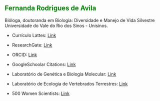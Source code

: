 ##  <font color="green"> Fernanda Rodrigues de Avila </font>

Bióloga, doutoranda em Biologia: Diversidade e Manejo de Vida Silvestre Universidade do Vale do Rio dos Sinos - Unisinos.


- Currículo Lattes: [Link](http://buscatextual.cnpq.br/buscatextual/visualizacv.do?id=K4869341A1)
- ResearchGate: [Link](https://www.researchgate.net/profile/Fernanda_Rodrigues_De_Avila)
- ORCID: [Link](https://orcid.org/0000-0002-1572-2722)
- GoogleSchoolar Citations: [Link](https://scholar.google.com.br/citations?user=sgL10A8AAAAJ&hl=pt-BR&oi=sra)

- Laboratório de Genética e Biologia Molecular: [Link](https://evoecogenecons.wixsite.com/labbiomol/membros) 
- Laboratório de Ecologia de Vertebrados Terrestres: [Link](https://herpetologiaunisin.wixsite.com/levert/doutorandos) 
- 500 Women Scientists: [Link](https://500womenscientists.org/portugues-nosso-compromisso) 






